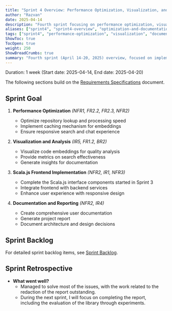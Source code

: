 ```yaml
---
title: "Sprint 4 Overview: Performance Optimization, Visualization, and Documentation"
author: "Razvan"
date: 2025-04-14
description: "Fourth sprint focusing on performance optimization, visualization features, and comprehensive documentation"
aliases: ["sprint4", "sprint4-overview", "optimization-and-documentation"]
tags: ["sprint4", "performance-optimization", "visualization", "documentation", "scala-js"]
ShowToc: true
TocOpen: true
weight: 250
ShowBreadCrumbs: true
summary: "Fourth sprint (April 14-20, 2025) overview, focused on implementing performance optimizations, visualization features, and comprehensive documentation."
---
```



Duration: 1 week (Start date: 2025-04-14, End date: 2025-04-20)

The following sections build on the [Requirements Specifications](../../static/requirement-specifications.md) document.

## Sprint Goal

1. **Performance Optimization** *(NFR1, FR2.2, FR2.3, NFR2)*
   - Optimize repository lookup and processing speed
   - Implement caching mechanism for embeddings
   - Ensure responsive search and chat experience

2. **Visualization and Analysis** *(IR5, FR1.2, BR2)*
   - Visualize code embeddings for quality analysis
   - Provide metrics on search effectiveness
   - Generate insights for documentation

3. **Scala.js Frontend Implementation** *(NFR2, IR1, NFR3)*
   - Complete the Scala.js interface components started in Sprint 3
   - Integrate frontend with backend services
   - Enhance user experience with responsive design

4. **Documentation and Reporting** *(NFR2, IR4)*
   - Create comprehensive user documentation
   - Generate project report
   - Document architecture and design decisions

## Sprint Backlog

For detailed sprint backlog items, see [Sprint Backlog](./sprint_backlog.md).


## Sprint Retrospective

- **What went well?**
  - Managed to solve most of the issues, with the work related to the redaction of the report outstanding.
  - During the next sprint, I will focus on completing the report, including the evaluation of the library through experiments.
